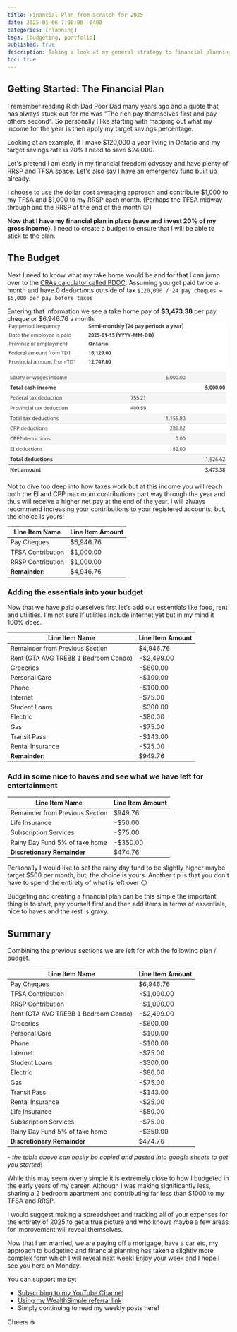 ```yaml
---
title: Financial Plan from Scratch for 2025
date: 2025-01-06 7:00:00 -0400
categories: [Planning]
tags: [budgeting, portfolio]
published: true
description: Taking a look at my general strategy to financial planning.
toc: true
---
```


## Getting Started: The Financial Plan
I remember reading Rich Dad Poor Dad many years ago and a quote that has always stuck out for me was "The rich pay themselves first and pay others second". So personally I like starting with mapping out what my income for the year is then apply my target savings percentage.

Looking at an example, if I make $120,000 a year living in Ontario and my target savings rate is 20% I need to save $24,000.

Let's pretend I am early in my financial freedom odyssey and have plenty of RRSP and TFSA space. Let's also say I have an emergency fund built up already. 

I choose to use the dollar cost averaging approach and contribute $1,000 to my TFSA and $1,000 to my RRSP each month. (Perhaps the TFSA midway through and the RRSP at the end of the month 😉)

**Now that I have my financial plan in place (save and invest 20% of my gross income).** I need to create a budget to ensure that I will be able to stick to the plan.

## The Budget

Next I need to know what my take home would be and for that I can jump over to the [CRAs calculator called PDOC](https://apps.cra-arc.gc.ca/ebci/rhpd/beta/entry). Assuming you get paid twice a month and have 0 deductions outside of tax `$120,000 / 24 pay cheques = $5,000 per pay before taxes`

Entering that information we see a take home pay of **$3,473.38** per pay cheque or $6,946.76 a month:
![image](/assets/2025/2025-01-13-pdoc-120000.PNG)

Not to dive too deep into how taxes work but at this income you will reach both the EI and CPP maximum contributions part way through the year and thus will receive a higher net pay at the end of the year. I will always recommend increasing your contributions to your registered accounts, but, the choice is yours!

| **Line Item Name** | **Line Item Amount** |
| ------------------ | -------------------- |
| Pay Cheques        | $6,946.76            |
| TFSA Contribution  | $1,000.00            |
| RRSP Contribution  | $1,000.00            |
| **Remainder:**     | $4,946.76            |


### Adding the essentials into your budget

Now that we have paid ourselves first let's add our essentials like food, rent and utilities. I'm not sure if utilities include internet yet but in my mind it 100% does.

| **Line Item Name**                   | **Line Item Amount** |
| ------------------------------------ | -------------------- |
| Remainder from Previous Section      | $4,946.76            |
| Rent (GTA AVG TREBB 1 Bedroom Condo) | -$2,499.00           |
| Groceries                            | -$600.00             |
| Personal Care                        | -$100.00             |
| Phone                                | -$100.00             |
| Internet                             | -$75.00              |
| Student Loans                        | -$300.00             |
| Electric                             | -$80.00              |
| Gas                                  | -$75.00              |
| Transit Pass                         | -$143.00             |
| Rental Insurance                     | -$25.00              |
| **Remainder:**                       | $949.76              |

### Add in some nice to haves and see what we have left for entertainment

| **Line Item Name**              | **Line Item Amount** |
| ------------------------------- | -------------------- |
| Remainder from Previous Section | $949.76              |
| Life Insurance                  | -$50.00              |
| Subscription Services           | -$75.00              |
| Rainy Day Fund 5% of take home  | -$350.00             |
| **Discretionary Remainder**     | $474.76              |

Personally I would like to set the rainy day fund to be slightly higher maybe target $500 per month, but, the choice is yours. Another tip is that you don't have to spend the entirety of what is left over 😉

Budgeting and creating a financial plan can be this simple the important thing is to start, pay yourself first and then add items in terms of essentials, nice to haves and the rest is gravy.

## Summary

Combining the previous sections we are left for with the following plan / budget.

| **Line Item Name**                   | **Line Item Amount** |
| ------------------------------------ | -------------------- |
| Pay Cheques                          | $6,946.76            |
| TFSA Contribution                    | -$1,000.00           |
| RRSP Contribution                    | -$1,000.00           |
| Rent (GTA AVG TREBB 1 Bedroom Condo) | -$2,499.00           |
| Groceries                            | -$600.00             |
| Personal Care                        | -$100.00             |
| Phone                                | -$100.00             |
| Internet                             | -$75.00              |
| Student Loans                        | -$300.00             |
| Electric                             | -$80.00              |
| Gas                                  | -$75.00              |
| Transit Pass                         | -$143.00             |
| Rental Insurance                     | -$25.00              |
| Life Insurance                       | -$50.00              |
| Subscription Services                | -$75.00              |
| Rainy Day Fund 5% of take home       | -$350.00             |
| **Discretionary Remainder**          | $474.76              |

*- the table above can easily be copied and pasted into google sheets to get you started!*

While this may seem overly simple it is extremely close to how I budgeted in the early years of my career. Although I was making significantly less, sharing a 2 bedroom apartment and contributing far less than $1000 to my TFSA and RRSP.

I would suggest making a spreadsheet and tracking all of your expenses for the entirety of 2025 to get a true picture and who knows maybe a few areas for improvement will reveal themselves.

Now that I am married, we are paying off a mortgage, have a car etc, my approach to budgeting and financial planning has taken a slightly more complex form which I will reveal next week! Enjoy your week and I hope I see you here on Monday.

You can support me by:
- [Subscribing to my YouTube Channel](https://www.youtube.com/@FinancialFreedomAnOdyssey?sub_confirmation=1)
- [Using my WealthSimple referral link](https://my.wealthsimple.com/app/public/trade-referral-signup?code=VUGTXQ)
- Simply continuing to read my weekly posts here!

Cheers ☕